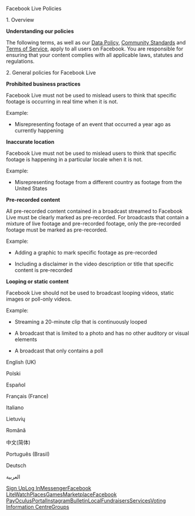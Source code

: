 Facebook Live Policies

1\. Overview

**Understanding our policies**

The following terms, as well as our [Data Policy](https://www.facebook.com/about/privacy/), [Community Standards](https://www.facebook.com/communitystandards/) and [Terms of Service](https://www.facebook.com/legal/terms), apply to all users on Facebook. You are responsible for ensuring that your content complies with all applicable laws, statutes and regulations.

2\. General policies for Facebook Live

**Prohibited business practices**

Facebook Live must not be used to mislead users to think that specific footage is occurring in real time when it is not.

Example:

*   Misrepresenting footage of an event that occurred a year ago as currently happening

**Inaccurate location**

Facebook Live must not be used to mislead users to think that specific footage is happening in a particular locale when it is not.

Example:

*   Misrepresenting footage from a different country as footage from the United States

**Pre-recorded content**

All pre-recorded content contained in a broadcast streamed to Facebook Live must be clearly marked as pre-recorded. For broadcasts that contain a mixture of live footage and pre-recorded footage, only the pre-recorded footage must be marked as pre-recorded.

Example:

*   Adding a graphic to mark specific footage as pre-recorded

*   Including a disclaimer in the video description or title that specific content is pre-recorded

**Looping or static content**

Facebook Live should not be used to broadcast looping videos, static images or poll-only videos.

Example:

*   Streaming a 20-minute clip that is continuously looped

*   A broadcast that is limited to a photo and has no other auditory or visual elements

*   A broadcast that only contains a poll

English (UK)

Polski

Español

Français (France)

Italiano

Lietuvių

Română

中文(简体)

Português (Brasil)

Deutsch

العربية

[Sign Up](https://www.facebook.com/reg/)[Log In](https://www.facebook.com/login/)[Messenger](https://l.facebook.com/l.php?u=https%3A%2F%2Fmessenger.com%2F&h=AT3nDEv6Wl5X6CmI7A6StEB5sNSMJ4ADiQXo8tJzGjjpWzbJcGc4sE-L4r7Cp2CxW54UtpDH8JSeaEKvETSzwxyS_vY_24Sh6gC_sSgSNW-bx4Ld9oYo2zNETr46fKF5PngTjalhAKjOLuzWFCc0meNu-BDBbTM0rCEjZw)[Facebook Lite](https://www.facebook.com/lite/)[Watch](https://en-gb.facebook.com/watch/)[Places](https://www.facebook.com/places/)[Games](https://www.facebook.com/games/)[Marketplace](https://www.facebook.com/marketplace/)[Facebook Pay](https://pay.facebook.com/)[Oculus](https://l.facebook.com/l.php?u=https%3A%2F%2Fwww.oculus.com%2F&h=AT3nDEv6Wl5X6CmI7A6StEB5sNSMJ4ADiQXo8tJzGjjpWzbJcGc4sE-L4r7Cp2CxW54UtpDH8JSeaEKvETSzwxyS_vY_24Sh6gC_sSgSNW-bx4Ld9oYo2zNETr46fKF5PngTjalhAKjOLuzWFCc0meNu-BDBbTM0rCEjZw)[Portal](https://portal.facebook.com/)[Instagram](https://l.facebook.com/l.php?u=https%3A%2F%2Fwww.instagram.com%2F&h=AT3nDEv6Wl5X6CmI7A6StEB5sNSMJ4ADiQXo8tJzGjjpWzbJcGc4sE-L4r7Cp2CxW54UtpDH8JSeaEKvETSzwxyS_vY_24Sh6gC_sSgSNW-bx4Ld9oYo2zNETr46fKF5PngTjalhAKjOLuzWFCc0meNu-BDBbTM0rCEjZw)[Bulletin](https://www.bulletin.com/)[Local](https://www.facebook.com/local/lists/245019872666104/)[Fundraisers](https://www.facebook.com/fundraisers/)[Services](https://www.facebook.com/biz/directory/)[Voting Information Centre](https://www.facebook.com/votinginformationcenter/?entry_point=c2l0ZQ%3D%3D)[Groups](https://www.facebook.com/groups/explore/)